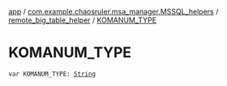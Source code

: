 [app](../../index.md) / [com.example.chaosruler.msa_manager.MSSQL_helpers](../index.md) / [remote_big_table_helper](index.md) / [KOMANUM_TYPE](.)

# KOMANUM_TYPE

`var KOMANUM_TYPE: `[`String`](https://kotlinlang.org/api/latest/jvm/stdlib/kotlin/-string/index.html)